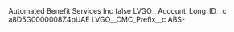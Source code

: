 <?xml version="1.0" encoding="UTF-8"?>
<CustomMetadata xmlns="http://soap.sforce.com/2006/04/metadata" xmlns:xsi="http://www.w3.org/2001/XMLSchema-instance" xmlns:xsd="http://www.w3.org/2001/XMLSchema">
    <label>Automated Benefit Services Inc</label>
    <protected>false</protected>
    <values>
        <field>LVGO__Account_Long_ID__c</field>
        <value xsi:type="xsd:string">a8D5G0000008Z4pUAE</value>
    </values>
    <values>
        <field>LVGO__CMC_Prefix__c</field>
        <value xsi:type="xsd:string">ABS-</value>
    </values>
</CustomMetadata>
